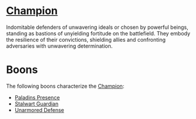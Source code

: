 # [Champion](Legacy/Classes/Champion.md)
Indomitable defenders of unwavering ideals or chosen by powerful beings, standing as bastions of unyielding fortitude on the battlefield. They embody the resilience of their convictions, shielding allies and confronting adversaries with unwavering determination.

# Boons
The following boons characterize the [Champion](Legacy/Classes/Champion.md):

- [Paladins Presence](Paladins%20Presence.md)
- [Stalwart Guardian](Stalwart%20Guardian.md)
- [Unarmored Defense](Unarmored%20Defense.md)

